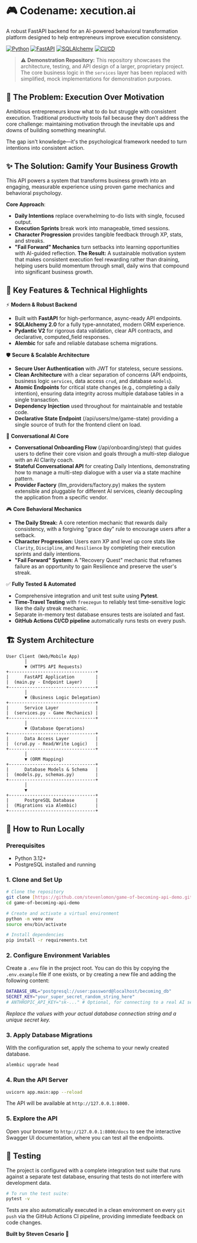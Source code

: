# 🎮 Codename: xecution.ai

A robust FastAPI backend for an AI-powered behavioral transformation platform designed to help entrepreneurs improve execution consistency.

[![Python](https://img.shields.io/badge/Python-3.12-blue.svg)](https://www.python.org/downloads/)
[![FastAPI](https://img.shields.io/badge/FastAPI-Latest-teal)](https://fastapi.tiangolo.com)
[![SQLAlchemy](https://img.shields.io/badge/SQLAlchemy-2.0-red)](https://www.sqlalchemy.org/)
[![CI/CD](https://github.com/stevenlomon/game-of-becoming-api-demo/actions/workflows/ci.yml/badge.svg)](https://github.com/stevenlomon/game-of-becoming-api-demo/actions/workflows/ci.yml)

> ⚠️ **Demonstration Repository:** This repository showcases the architecture, testing, and API design of a larger, proprietary project. The core business logic in the `services` layer has been replaced with simplified, mock implementations for demonstration purposes.

## 🎯 The Problem: Execution Over Motivation

Ambitious entrepreneurs know what to do but struggle with consistent execution. Traditional productivity tools fail because they don't address the core challenge: maintaining motivation through the inevitable ups and downs of building something meaningful.

The gap isn't knowledge—it's the psychological framework needed to turn intentions into consistent action.

## ✨ The Solution: Gamify Your Business Growth

This API powers a system that transforms business growth into an engaging, measurable experience using proven game mechanics and behavioral psychology.

**Core Approach**:
* **Daily Intentions** replace overwhelming to-do lists with single, focused output.
* **Execution Sprints** break work into manageable, timed sessions.
* **Character Progression** provides tangible feedback through XP, stats, and streaks.
* **"Fail Forward" Mechanics** turn setbacks into learning opportunities with AI-guided reflection.
**The Result:** A sustainable motivation system that makes consistent execution feel rewarding rather than draining, helping users build momentum through small, daily wins that compound into significant business growth.

## 🔑 Key Features & Technical Highlights

⚡️ **Modern & Robust Backend**
* Built with **FastAPI** for high-performance, async-ready API endpoints.
* **SQLAlchemy 2.0** for a fully type-annotated, modern ORM experience.
* **Pydantic V2** for rigorous data validation, clear API contracts, and declarative, computed_field responses.
* **Alembic** for safe and reliable database schema migrations.

🛡️ **Secure & Scalable Architecture**
* **Secure User Authentication** with JWT for stateless, secure sessions.
* **Clean Architecture** with a clear separation of concerns (API endpoints, business logic `services`, data access `crud`, and database `models`).
* **Atomic Endpoints** for critical state changes (e.g., completing a daily intention), ensuring data integrity across multiple database tables in a single transaction.
* **Dependency Injection** used throughout for maintainable and testable code.
* **Declarative State Endpoint** (/api/users/me/game-state) providing a single source of truth for the frontend client on load.

🤖 **Conversational AI Core**
* **Conversational Onboarding Flow** (/api/onboarding/step) that guides users to define their core vision and goals through a multi-step dialogue with an AI Clarity coach.
* **Stateful Conversational API** for creating Daily Intentions, demonstrating how to manage a multi-step dialogue with a user via a state machine pattern.
* **Provider Factory** (llm_providers/factory.py) makes the system extensible and pluggable for different AI services, cleanly decoupling the application from a specific vendor.

🎮 **Core Behavioral Mechanics**
* **The Daily Streak:** A core retention mechanic that rewards daily consistency, with a forgiving "grace day" rule to encourage users after a setback.
* **Character Progression:** Users earn XP and level up core stats like `Clarity`, `Discipline`, and `Resilience` by completing their execution sprints and daily intentions.
* **"Fail Forward" System:** A "Recovery Quest" mechanic that reframes failure as an opportunity to gain Resilience and preserve the user's streak.

✅ **Fully Tested & Automated**
* Comprehensive integration and unit test suite using **Pytest**.
* **Time-Travel Testing** with `freezegun` to reliably test time-sensitive logic like the daily streak mechanic.
* Separate in-memory test database ensures tests are isolated and fast.
* **GitHub Actions CI/CD pipeline** automatically runs tests on every push.

## 🏗️ System Architecture
```text
User Client (Web/Mobile App)
       │
       ▼ (HTTPS API Requests)
+---------------------------------+
|      FastAPI Application        |
|  (main.py - Endpoint Layer)     |
+---------------------------------+
       │
       ▼ (Business Logic Delegation)
+---------------------------------+
|      Service Layer              |
|  (services.py - Game Mechanics) |
+---------------------------------+
       │
       ▼ (Database Operations)
+---------------------------------+
|      Data Access Layer          |
|  (crud.py - Read/Write Logic)   |
+---------------------------------+
       │
       ▼ (ORM Mapping)
+---------------------------------+
|      Database Models & Schema   |
|  (models.py, schemas.py)        |
+---------------------------------+
       │
       ▼
+---------------------------------+
|      PostgreSQL Database        |
|  (Migrations via Alembic)       |
+---------------------------------+
```

## 🚀 How to Run Locally

### Prerequisites
* Python 3.12+
* PostgreSQL installed and running

### 1. Clone and Set Up

```bash
# Clone the repository
git clone [https://github.com/stevenlomon/game-of-becoming-api-demo.git](https://github.com/stevenlomon/game-of-becoming-api-demo.git)
cd game-of-becoming-api-demo

# Create and activate a virtual environment
python -m venv env
source env/bin/activate

# Install dependencies
pip install -r requirements.txt
```

### 2. Configure Environment Variables

Create a `.env` file in the project root. You can do this by copying the `.env.example` file if one exists, or by creating a new file and adding the following content:

```bash
DATABASE_URL="postgresql://user:password@localhost/becoming_db"
SECRET_KEY="your_super_secret_random_string_here"
# ANTHROPIC_API_KEY="sk-..." # Optional, for connecting to a real AI service
```

*Replace the values with your actual database connection string and a unique secret key.*

### 3. Apply Database Migrations
With the configuration set, apply the schema to your newly created database.
```bash
alembic upgrade head
```

### 4. Run the API Server
```bash
uvicorn app.main:app --reload
```
The API will be available at `http://127.0.0.1:8000.`

### 5. Explore the API
Open your browser to `http://127.0.0.1:8000/docs` to see the interactive Swagger UI documentation, where you can test all the endpoints.

## 🧪 Testing
The project is configured with a complete integration test suite that runs against a separate test database, ensuring that tests do not interfere with development data.

```bash
# To run the test suite:
pytest -v
```

Tests are also automatically executed in a clean environment on every `git push` via the GitHub Actions CI pipeline, providing immediate feedback on code changes.

**Built by Steven Cesario** 🌱

